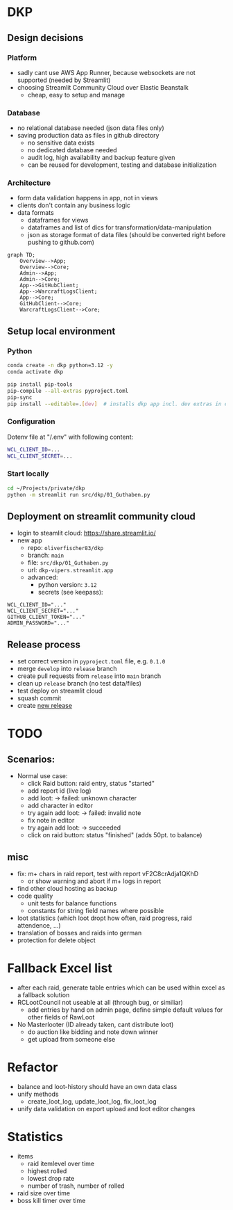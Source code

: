 # DKP

## Design decisions

### Platform

- sadly cant use AWS App Runner, because websockets are not supported (needed by Streamlit)
- choosing Streamlit Community Cloud over Elastic Beanstalk
  - cheap, easy to setup and manage

### Database

- no relational database needed (json data files only)
- saving production data as files in github directory
  - no sensitive data exists
  - no dedicated database needed
  - audit log, high availability and backup feature given
  - can be reused for development, testing and database initialization

### Architecture

- form data validation happens in app, not in views
- clients don't contain any business logic
- data formats
  - dataframes for views
  - dataframes and list of dics for transformation/data-manipulation
  - json as storage format of data files (should be converted right before pushing to github.com)

```mermaid
graph TD;
    Overview-->App;
    Overview-->Core;
    Admin-->App;
    Admin-->Core;
    App-->GitHubClient;
    App-->WarcraftLogsClient;
    App-->Core;
    GitHubClient-->Core;
    WarcraftLogsClient-->Core;
```

## Setup local environment

### Python

```bash
conda create -n dkp python=3.12 -y
conda activate dkp

pip install pip-tools
pip-compile --all-extras pyproject.toml
pip-sync
pip install --editable=.[dev]  # installs dkp app incl. dev extras in edit mode (. indicates, where to find the setup file)
```

### Configuration

Dotenv file at "<workspace>/.env" with following content:

```bash
WCL_CLIENT_ID=...
WCL_CLIENT_SECRET=...
```

### Start locally

```bash
cd ~/Projects/private/dkp
python -m streamlit run src/dkp/01_Guthaben.py
```

## Deployment on streamlit community cloud

- login to steamlit cloud: https://share.streamlit.io/
- new app
  - repo: `oliverfischer83/dkp`
  - branch: `main`
  - file: `src/dkp/01_Guthaben.py`
  - url: `dkp-vipers.streamlit.app`
  - advanced:
    - python version: `3.12`
    - secrets (see keepass):

```shell
WCL_CLIENT_ID="..."
WCL_CLIENT_SECRET="..."
GITHUB_CLIENT_TOKEN="..."
ADMIN_PASSWORD="..."
```

## Release process

- set correct version in `pyproject.toml` file, e.g. `0.1.0`
- merge `develop` into `release` branch
- create pull requests from `release` into `main` branch
- clean up `release` branch (no test data/files)
- test deploy on streamlit cloud
- squash commit
- create [new release](https://github.com/oliverfischer83/dkp/releases/new)

# TODO

## Scenarios:

- Normal use case:
  - click Raid button: raid entry, status "started"
  - add report id (live log)
  - add loot: -> failed: unknown character
  - add character in editor
  - try again add loot: -> failed: invalid note
  - fix note in editor
  - try again add loot: -> succeeded
  - click on raid button: status "finished" (adds 50pt. to balance)

## misc

- fix: m+ chars in raid report, test with report vF2C8crAdja1QKhD
  - or show warning and abort if m+ logs in report
- find other cloud hosting as backup
- code quality
  - unit tests for balance functions
  - constants for string field names where possible
- loot statistics (which loot dropt how often, raid progress, raid attendence, ...)
- translation of bosses and raids into german
- protection for delete object

# Fallback Excel list

- after each raid, generate table entries which can be used within excel as a fallback solution
- RCLootCouncil not useable at all (through bug, or similiar)
  - add entries by hand on admin page, define simple default values for other fields of RawLoot
- No Masterlooter (ID already taken, cant distribute loot)
  - do auction like bidding and note down winner
  - get upload from someone else

# Refactor

- balance and loot-history should have an own data class
- unify methods
  - create_loot_log, update_loot_log, fix_loot_log
- unify data validation on export upload and loot editor changes

# Statistics

- items
  - raid itemlevel over time
  - highest rolled
  - lowest drop rate
  - number of trash, number of rolled
- raid size over time
- boss kill timer over time
